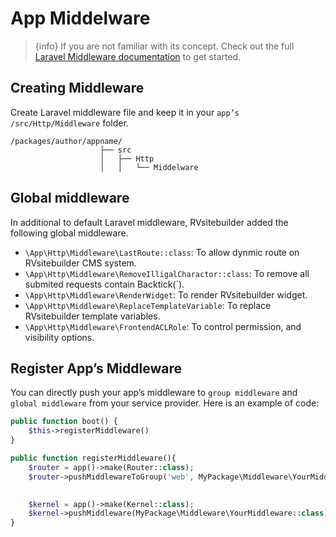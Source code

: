 # App Middelware

> {info} If you are not familiar with its concept. Check out the full [Laravel Middleware documentation](https://laravel.com/docs/master/middleware) to get started. 

## Creating Middleware

Create Laravel middleware file and keep it in your `app’s /src/Http/Middleware` folder. 

```
/packages/author/appname/
                    ├── src
                    │   ├── Http
                    │   │   └── Middelware           

```

## Global middleware 

In additional to default Laravel middleware, RVsitebuilder added the following global middleware. 

- `\App\Http\Middleware\LastRoute::class`: To allow dynmic route on RVsitebuilder CMS system. 
- `\App\Http\Middleware\RemoveIlligalCharactor::class`: To remove all submited requests contain Backtick(`).
- `\App\Http\Middleware\RenderWidget`: To render RVsitebuilder widget.
- `\App\Http\Middleware\ReplaceTemplateVariable`: To replace RVsitebuilder template variables.
- `\App\Http\Middleware\FrontendACLRole`: To control permission, and visibility options.  
 

## Register App’s Middleware 

You can directly push your app’s middleware to `group middleware` and `global middleware` from your service provider. Here is an example of code:

```php
public function boot() { 
    $this->registerMiddleware()
} 

public function registerMiddleware(){
    $router = app()->make(Router::class); 
    $router->pushMiddlewareToGroup('web', MyPackage\Middleware\YourMiddleware::class); 
    

    $kernel = app()->make(Kernel::class); 
    $kernel->pushMiddleware(MyPackage\Middleware\YourMiddleware::class); 
} 
```
